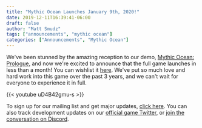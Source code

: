 ```yaml
---
title: "Mythic Ocean Launches January 9th, 2020!"
date: 2019-12-11T16:39:41-06:00
draft: false
author: "Matt Smudz"
tags: ["announcements", "mythic ocean"]
categories: ["Announcements", "Mythic Ocean"]
---
```


We've been stunned by the amazing reception to our demo, [Mythic Ocean: Prologue](https://store.steampowered.com/app/1155470/Mythic_Ocean_Prologue/), and now we're excited to announce that the full game launches in less than a month! You can wishlist it [here](https://store.steampowered.com/app/814360/Mythic_Ocean/). We've put so much love and hard work into this game over the past 3 years, and we can't wait for everyone to experience it in full.

{{< youtube uD4B42gmu-s >}}

<!--more-->

To sign up for our mailing list and get major updates, [click here](http://eepurl.com/dnNdaf). You can also track development updates on our [official game Twitter](https://twitter.com/MythicOceanGame), or [join the conversation on Discord](http://discord.mythicoceangame.com).